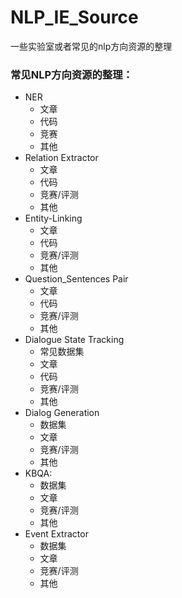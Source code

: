 # NLP_IE_Source
一些实验室或者常见的nlp方向资源的整理  

### 常见NLP方向资源的整理：  

* NER  
  * 文章 
  * 代码
  * 竞赛
  * 其他
* Relation Extractor 
  * 文章
  * 代码
  * 竞赛/评测
  * 其他
* Entity-Linking 
  * 文章
  * 代码
  * 竞赛/评测
  * 其他
* Question_Sentences Pair
  * 文章
  * 代码
  * 竞赛/评测
  * 其他
* Dialogue State Tracking
  * 常见数据集
  * 文章
  * 代码
  * 竞赛/评测
  * 其他
* Dialog Generation 
  * 数据集
  * 文章
  * 竞赛/评测
  * 其他
* KBQA: 
  * 数据集
  * 文章
  * 竞赛/评测
  * 其他
* Event Extractor 
  * 数据集
  * 文章
  * 竞赛/评测
  * 其他
